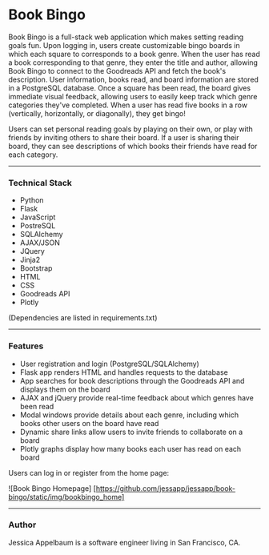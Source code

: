 # Book Bingo

Book Bingo is a full-stack web application which makes setting reading goals fun. Upon logging in, users create customizable bingo boards in which each square to corresponds to a book genre. When the user has read a book corresponding to that genre, they enter the title and author, allowing Book Bingo to connect to the Goodreads API and fetch the book's description. User information, books read, and board information are stored in a PostgreSQL database. Once a square has been read, the board gives immediate visual feedback, allowing users to easily keep track which genre categories they've completed. When a user has read five books in a row (vertically, horizontally, or diagonally), they get bingo! 

Users can set personal reading goals by playing on their own, or play with friends by inviting others to share their board. If a user is sharing their board, they can see descriptions of which books their friends have read for each category. 

---


### Technical Stack

* Python
* Flask
* JavaScript
* PostreSQL
* SQLAlchemy
* AJAX/JSON
* JQuery
* Jinja2
* Bootstrap
* HTML
* CSS
* Goodreads API
* Plotly

(Dependencies are listed in requirements.txt)

---

### Features

* User registration and login (PostgreSQL/SQLAlchemy)
* Flask app renders HTML and handles requests to the database
* App searches for book descriptions through the Goodreads API and displays them on the board
* AJAX and jQuery provide real-time feedback about which genres have been read
* Modal windows provide details about each genre, including which books other users on the board have read
* Dynamic share links allow users to invite friends to collaborate on a board
* Plotly graphs display how many books each user has read on each board



Users can log in or register from the home page:

![Book Bingo Homepage] [https://github.com/jessapp/jessapp/book-bingo/static/img/bookbingo_home]

---
### Author

Jessica Appelbaum is a software engineer living in San Francisco, CA.